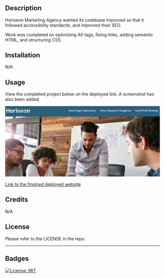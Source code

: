 # <Horison-Marketing-Accessibilty-Project>
## Description

Horiseon Marketing Agency wanted its codebase improved so that it followed accessibility standards, and improved their SEO.

Work was completed on optimizing Alt tags, fixing links, adding semantic HTML, and structuring CSS.


## Installation

N/A

## Usage

View the completed project below on the deployed link. A screenshot has also been added.

 
  
![Clients Website](assets/images/MD_Screenshot.png)
   

[Link to the finished deployed website](https://gavinaldred.github.io/challenge1/)

## Credits

N/A

## License

Please refer to the LICENSE in the repo.

---


## Badges
[![License: MIT](https://img.shields.io/badge/License-MIT-yellow.svg)](https://opensource.org/licenses/MIT)

